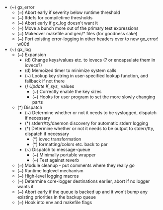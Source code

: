 - (~) gx_error
  - (~) Abort early if severity below runtime threshold
  - (~) Ifdefs for compiletime thresholds
  - (~) Abort early if gx_log doesn't want it
  - (~) Move a bunch more out of the primary test expressions
  - (~) Makeover makefile and gen/* files (for goodness sake)
  - (~) Port existing error-logging in other headers over to new gx_error! w00t!
- (~) gx_log
  - (~) Expansion
    - (d) Change keys/values etc. to iovecs (? or encapsulate them in iovecs?)
    - (d) Memoized timer to minimize system calls
    - (~) Lookup key string in user-specified lookup function, and fallback if not there
    - (*) Update K_sys_* values
      - (~) Correctly enable the key sizes
      - (~) Hooks for user program to set the more slowly changing parts
  - (*) Dispatch
    - (~) Determine whether or not it needs to be syslogged, dispatch if necessary
    - (*) stderr/tty/daemon discovery for automatic stderr logging
    - (*) Determine whether or not it needs to be output to stderr/tty, dispatch if necessary
      - (*) iovec transformation
      - (*) formatting/colors etc. back to par
    - (~) Dispatch to message-queue
      - (~) Minimally portable wrapper
      - (~) Test against reverb
  - (~) Module cleanup - put comments where they really go
  - (~) Runtime loglevel mechanism
  - (~) High-level logging macros
  - (~) Determine core-logger destinations earlier, abort if no logger wants it
  - (~) Abort early if the queue is backed up and it won't bump any existing priorities in the backup queue
  - (~) Hook into env and makefile flags

